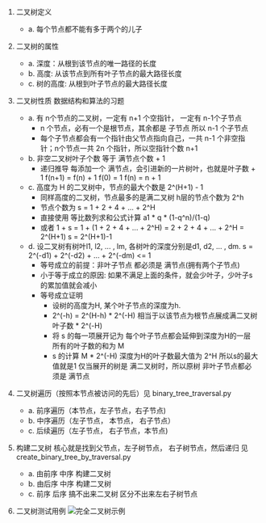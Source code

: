 1. 二叉树定义
    - a. 每个节点都不能有多于两个的儿子
    
2. 二叉树的属性
    - a. 深度：从根到该节点的唯一路径的长度
    - b. 高度: 从该节点到所有叶子节点的最大路径长度
    - c. 树的高度: 从根到叶子节点的最大路径长度

3. 二叉树性质  数据结构和算法的习题
    - a. 有 n个节点的二叉树，一定有 n+1 个空指针， 一定有 n-1个子节点
        - n 个节点，必有一个是根节点，其余都是 子节点 所以 n-1 个子节点
        - 每个子节点都会有一个指针由父节点指向自己，一共 n-1 个非空指针；n个节点一共 2n 个指针，所以空指针个数 n+1
    - b. 非空二叉树叶子个数 等于 满节点个数 + 1
        - 递归推导 每添加一个 满节点，会引进新的一片树叶，也就是叶子数 + 1  f(n+1) = f(n) + 1  f(0) = 1  f(n) = n + 1
    - c. 高度为 H 的二叉树中，节点的最大个数是 2^(H+1) - 1
        - 同样高度的二叉树，节点最多的是满二叉树 h层的节点个数为 2^h
        - 节点个数为 s = 1 + 2 + 4 + ... + 2^H
        - 直接使用 等比数列求和公式计算 a1 * q * (1-q^n)/(1-q)
        - 或者 1 + s = 1 + (1 + 2 + 4 + ... + 2^H) = 2 + 2 + 4 + ... + 2^H = 2^(H+1)  s = 2^(H+1)-1
    - d. 设二叉树有树叶l1, l2, ... , lm, 各树叶的深度分别是d1, d2, ... , dm. s = 2^(-d1) + 2^(-d2) + ... + 2^(-dm) <= 1
        - 等号成立的前提：非叶子节点 都必须是 满节点(拥有两个子节点)
        - 小于等于成立的原因: 如果不满足上面的条件，就会少叶子，少叶子s的累加值就会减小
        - 等号成立证明 
            - 设树的高度为H, 某个叶子节点的深度为h.
            - 2^(-h) = 2^(H-h) * 2^(-H)  相当于以该节点为根节点展成满二叉树 叶子数 * 2^(-H) 
            - 将 s 的每一项展开记为 每个叶子节点都会延伸到深度为H的一层  所有的叶子数的和为 M
            - s 的计算 M * 2^(-H) 深度为H的叶子数最大值为 2^H 所以s的最大值就是1 仅当展开的树是 满二叉树时，所以原树 非叶子节点都必须是 满节点
            
4. 二叉树遍历（按照本节点被访问的先后）见 binary_tree_traversal.py
    - a. 前序遍历（本节点，左子节点，右子节点) 
    - b. 中序遍历（左子节点， 本节点， 右子节点）
    - c. 后续遍历（左子节点， 右子节点，本节点)
    
5. 构建二叉树 核心就是找到父节点，左子树节点， 右子树节点，然后递归 见 create_binary_tree_by_traversal.py
    - a. 由前序 中序 构建二叉树
    - b. 由后序 中序 构建二叉树
    - c. 前序 后序 搞不出来二叉树 区分不出来左右子树节点
    
6. 二叉树测试用例 ![完全二叉树示例](http://image.sprinkle.top/image/tree/complete_binary_tree.jpeg)